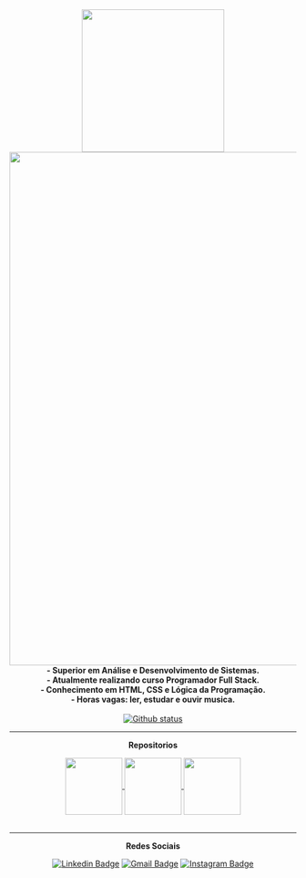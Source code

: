 <!DOCTYPE html>
<html>
 
 <head>
  <div align="center">
  <img src="https://cdn.discordapp.com/attachments/1071261120012238919/1128384936597004438/oie_rounded_corners_3.gif"width="250px"/>
  </div>
 </head>
 
 <body>
<div align="center">
  <img src="https://cdn.discordapp.com/attachments/1071261120012238919/1128384281987797083/oie_rounded_corners_1.gif" width="900px"/>
</div>
  
<div align="center">    
 <strong> - Superior em Análise e Desenvolvimento de Sistemas. </strong>
 <br>
 <strong> - Atualmente realizando curso Programador Full Stack. </strong>
 <br>
 <strong> - Conhecimento em HTML, CSS e Lógica da Programação. </strong>
 <br>
 <strong> - Horas vagas: ler, estudar e ouvir musica. </strong>
 <br>
 <br>
</div> 
  
<div align="center">
<a href="https://github.com/AlefCAp">
  <img align="center" src="https://github-readme-stats.vercel.app/api?username=AlefCAp&show_icons=true&theme=dark" alt="Github status" />
</a>
</div>

<hr>

<p align="center"> <strong>Repositorios</strong> </p>

<div align="center"">
<a href="https://github.com/AlefCAp/comandos-git">
  <img align="center" src="https://cdn.discordapp.com/attachments/1071261120012238919/1128382514055090296/oie_png_6.png" width="100px"/>
</a>
 <a href="https://github.com/AlefCAp/comandos-html">
  <img align="center" src="https://cdn.discordapp.com/attachments/1071261120012238919/1128381477822935101/oie_png_5.png" width="100px"/>
</a>
 <a href="https://github.com/AlefCAp/comandos-css">
  <img align="center" src="https://cdn.discordapp.com/attachments/1071261120012238919/1128383134468153344/oie_png_7.png" width="100px"/>
</a>
</div>

<br>
<hr>

<p align="center"> <strong>Redes Sociais</strong> </p>

<div align="center">
 
[![Linkedin Badge](https://img.shields.io/badge/-Linkedin-6633cc?style=flat-square&logo=Linkedin&logoColor=white&color=black&link=https://www.linkedin.com/in/alefapolinario/)](https://www.linkedin.com/in/alefapolinario/)
[![Gmail Badge](https://img.shields.io/badge/-Gmail-c14438?style=flat-square&logo=Gmail&color=black&logoColor=white&link=mailto:alefapolinario29@gmail.com)](mailto:alefapolinario29@gmail.com)
[![Instagram Badge](https://img.shields.io/badge/-Instagram-6633cc?style=flat-square&logo=Instagram&color=black&logoColor=white&link=https://www.instagram.com/_capolinario_/)](https://www.instagram.com/_capolinario_/)

</div>

</body>

</html>
